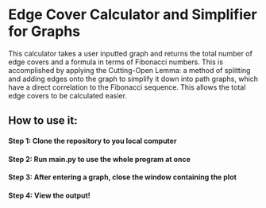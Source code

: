 # Edge Cover Calculator and Simplifier for Graphs

This calculator takes a user inputted graph and returns the total number of edge covers and a formula in terms of Fibonacci numbers. This is accomplished by applying the Cutting-Open Lemma: a method of splitting and adding edges onto the graph to simplify it down into path graphs, which have a direct correlation to the Fibonacci sequence. This allows the total edge covers to be calculated easier.

## How to use it:
#### Step 1: Clone the repository to you local computer
#### Step 2: Run main.py to use the whole program at once
#### Step 3: After entering a graph, close the window containing the plot
#### Step 4: View the output!
